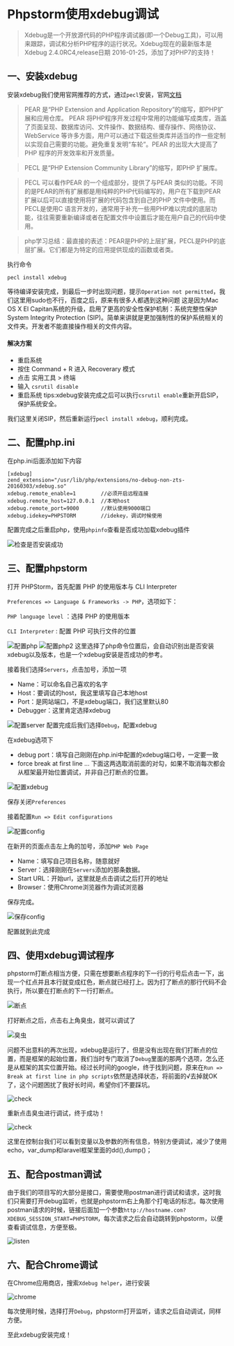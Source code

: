 # Phpstorm使用xdebug调试
> Xdebug是一个开放源代码的PHP程序调试器(即一个Debug工具)，可以用来跟踪，调试和分析PHP程序的运行状况。Xdebug现在的最新版本是Xdebug 2.4.0RC4,release日期 2016-01-25，添加了对PHP7的支持！
## 一、安装xdebug

安装xdebug我们使用官网推荐的方式，通过``pecl``安装，官网[文档](https://xdebug.org/docs/install)

> PEAR 是“PHP Extension and Application Repository”的缩写，即PHP扩展和应用仓库。
> PEAR 将PHP程序开发过程中常用的功能编写成类库，涵盖了页面呈现、数据库访问、文件操作、数据结构、缓存操作、网络协议、WebService 等许多方面，用户可以通过下载这些类库并适当的作一些定制以实现自己需要的功能。避免重复发明“车轮”。PEAR 的出现大大提高了PHP 程序的开发效率和开发质量。

>PECL 是“PHP Extension Community Library”的缩写，即PHP 扩展库。
  
>PECL 可以看作PEAR 的一个组成部分，提供了与PEAR 类似的功能。不同的是PEAR的所有扩展都是用纯粹的PHP代码编写的，用户在下载到PEAR 扩展以后可以直接使用将扩展的代码包含到自己的PHP 文件中使用。而PECL是使用C 语言开发的，通常用于补充一些用PHP难以完成的底层功能，往往需要重新编译或者在配置文件中设置后才能在用户自己的代码中使用。
  
>php学习总结：最直接的表述：PEAR是PHP的上层扩展，PECL是PHP的底层扩展。它们都是为特定的应用提供现成的函数或者类。

执行命令
```
pecl install xdebug
```

等待编译安装完成，到最后一步时出现问题，提示``Operation not permitted``，我们这里用sudo也不行，百度之后，原来有很多人都遇到这种问题
这是因为Mac OS X El Capitan系统的升级，启用了更高的安全性保护机制：系统完整性保护System Integrity Protection (SIP)。简单来讲就是更加强制性的保护系统相关的文件夹。开发者不能直接操作相关的文件内容。

#### 解决方案
  - 重启系统
  - 按住 Command + R 进入 Recoverary 模式
  - 点击 实用工具 > 终端
  - 输入 ``csrutil disable``
  - 重启系统
  tips:xdebug安装完成之后可以执行``csrutil enable``重新开启SIP，保护系统安全。

我们这里关闭SIP，然后重新运行``pecl install xdebug``，顺利完成。

## 二、配置php.ini
在php.ini后面添加如下内容
```
[xdebug]
zend_extension="/usr/lib/php/extensions/no-debug-non-zts-20160303/xdebug.so"
xdebug.remote_enable=1        //必须开启远程连接
xdebug.remote_host=127.0.0.1  //本地host
xdebug.remote_port=9000       //默认使用9000端口
xdebug.idekey=PHPSTORM        //idekey，调试时候使用
```
配置完成之后重启php，使用``phpinfo``查看是否成功加载xdebug插件

![检查是否安装成功](./img/check_xdebug.png)

## 三、配置phpstorm

打开 PHPStorm，首先配置 PHP 的使用版本与 CLI Interpreter

``Preferences => Language & Frameworks -> PHP``，选项如下：

``PHP language level`` ：选择 PHP 的使用版本

``CLI Interpreter`` : 配置 PHP 可执行文件的位置

![配置php](./img/config_php.png)
![配置php2](./img/config_php2.png)
这里选择了php命令位置后，会自动识别出是否安装xdebug以及版本，也是一个xdebug安装是否成功的参考。

接着我们选择``Servers``，点击加号，添加一项
 - Name：可以命名自己喜欢的名字
 - Host：要调试的host，我这里填写自己本地host
 - Port：是网站端口，不是xdebug端口，我们这里默认80
 - Debugger：这里肯定选择xdebug

![配置server](./img/config-sever.png)
配置完成后我们选择``Debug``，配置xdebug

在xdebug选项下
 - debug port：填写自己刚刚在php.ini中配置的xdebug端口号，一定要一致
 - force break at first line ... 下面这两选取消前面的对勾，如果不取消每次都会从框架最开始位置调试，并非自己打断点的位置。
 
![配置xdebug](./img/config_debug.png)

保存关闭``Preferences``

接着配置``Run => Edit configurations``

![配置config](./img/edit_config.png)

在新开的页面点击左上角的加号，添加``PHP Web Page``
 - Name：填写自己项目名称，随意就好
 - Server：选择刚刚在``Servers``添加的那条数据。
 - Start URL：开始url，这里就是点击调试之后打开的地址
 - Browser：使用Chrome浏览器作为调试浏览器

保存完成。

![保存config](./img/save_config.png)

配置就到此完成

## 四、使用xdebug调试程序

phpstorm打断点相当方便，只需在想要断点程序的下一行的行号后点击一下，出现一个红点并且本行就变成红色，断点就已经打上。因为打了断点的那行代码不会执行，所以要在打断点的下一行打断点。

![断点](./img/duandian.png)

打好断点之后，点击右上角臭虫，就可以调试了

![臭虫](./img/chouchong.png)

问题不出意料的再次出现，xdebug是运行了，但是没有出现在我们打断点的位置，而是框架的起始位置，我们当时专门取消了``Debug``里面的那两个选项，怎么还是从框架的其实位置开始。经过长时间的google，终于找到问题，原来在``Run => Break at first line in php scripts``依然是选择状态，将前面的√去掉就OK了，这个问题困扰了我好长时间，希望你们不要踩坑。

![check](./img/break_first.png)

重新点击臭虫进行调试，终于成功！

![check](./img/tiaoshi.png)

这里在控制台我们可以看到变量以及参数的所有信息，特别方便调试，减少了使用echo，var_dump和laravel框架里面的dd(),dump()；

## 五、配合postman调试

由于我们的项目写的大部分是接口，需要使用postman进行调试和请求，这时我们只需要打开debug监听，也就是phpstorm右上角那个打电话的标志。每次使用postman请求的时候，链接后面加一个参数``http://hostname.com?XDEBUG_SESSION_START=PHPSTORM``，每次请求之后会自动跳转到phpstorm，以便查看调试信息，方便至极。

![listen](./img/listen.png)

## 六、配合Chrome调试

在Chrome应用商店，搜索``Xdebug helper``，进行安装

![chrome](./img/chrome.png)

每次使用时候，选择打开``Debug``，phpstorm打开监听，请求之后自动调试，同样方便。

至此xdebug安装完成！











